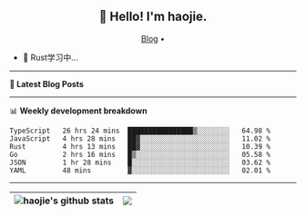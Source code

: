 <h2 align="center">👋 Hello! I'm haojie.</h2>
<p align="center">
  <a href="https://aoyouer.com">Blog</a> •
</p>


- 🔭 Rust学习中...


-------

**📝 Latest Blog Posts**


-------

📊 **Weekly development breakdown**
<!--START_SECTION:waka-->

```text
TypeScript   26 hrs 24 mins  ████████████████▒░░░░░░░░   64.98 %
JavaScript   4 hrs 28 mins   ██▓░░░░░░░░░░░░░░░░░░░░░░   11.02 %
Rust         4 hrs 13 mins   ██▓░░░░░░░░░░░░░░░░░░░░░░   10.39 %
Go           2 hrs 16 mins   █▒░░░░░░░░░░░░░░░░░░░░░░░   05.58 %
JSON         1 hr 28 mins    █░░░░░░░░░░░░░░░░░░░░░░░░   03.62 %
YAML         48 mins         ▓░░░░░░░░░░░░░░░░░░░░░░░░   02.01 %
```

<!--END_SECTION:waka-->

-------



| <img align="center" src="https://github-readme-stats.vercel.app/api?username=haojie06&show_icons=true&theme=graywhite&show_icons=true&count_private=true&include_all_commits=true&hide_border=true" alt="haojie's github stats" /> | <img align="center" src="https://github-readme-stats.vercel.app/api/top-langs/?username=haojie06&layout=compact&theme=graywhite&hide_border=true&hide=css,html" /> |
| ------------- | ------------- |



